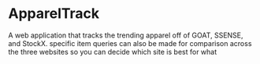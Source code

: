 # ApparelTrack
A web application that tracks the trending apparel off of GOAT, SSENSE, and StockX. specific item queries can also be made for comparison across the three websites so you can decide which site is best for what
